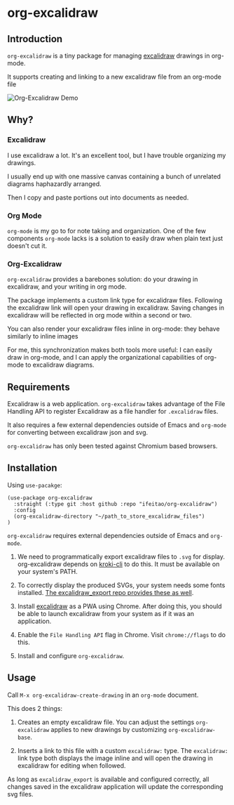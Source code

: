 # org-excalidraw

## Introduction

`org-excalidraw` is a tiny package for managing [excalidraw](https://www.excalidraw.com) drawings in org-mode.

It supports creating and linking to a new excalidraw file from an org-mode file


![Org-Excalidraw Demo](./assets/demo.gif)


## Why?

### Excalidraw
I use excalidraw a lot. It's an excellent tool, but I have trouble organizing my drawings.

I usually end up with one massive canvas containing a bunch of unrelated diagrams haphazardly arranged.

Then I copy and paste portions out into documents as needed.

### Org Mode

`org-mode` is my go to for note taking and organization.
One of the few components `org-mode` lacks is a solution to easily draw when plain text just doesn't cut it.

### Org-Excalidraw

`org-excalidraw` provides a barebones solution: do your drawing in excalidraw, and your writing in org mode.

The package implements a custom link type for excalidraw files. Following the excalidraw link will open your drawing in excalidraw.
Saving changes in excalidraw will be reflected in org mode within a second or two.

You can also render your excalidraw files inline in org-mode: they behave similarly to inline images

For me, this synchronization makes both tools more useful: I can easily draw in org-mode, and I can apply the organizational capabilities of org-mode to excalidraw diagrams.

## Requirements

Excalidraw is a web application. `org-excalidraw` takes advantage of the File Handling API to register Excalidraw as a file handler for `.excalidraw` files.

It also requires a few external dependencies outside of Emacs and `org-mode` for converting between excalidraw json and svg.

`org-excalidraw` has only been tested against Chromium based browsers.


## Installation

Using `use-pacakge`:

```elisp
(use-package org-excalidraw
  :straight (:type git :host github :repo "ifeitao/org-excalidraw")
  :config
  (org-excalidraw-directory "~/path_to_store_excalidraw_files")
)
```


`org-excalidraw` requires external dependencies outside of Emacs and `org-mode`.

1. We need to programmatically export excalidraw files to `.svg` for display.
org-excalidraw depends on [kroki-cli](https://github.com/yuzutech/kroki-cli) to do this. It must be available on your system's PATH.

2. To correctly display the produced SVGs, your system needs some fonts installed.
[The excalidraw_export repo provides these as well](https://github.com/Timmmm/excalidraw_export/tree/master/src).

3. Install [excalidraw](https://www.excalidraw.com) as a PWA using Chrome. After doing this, you should be able to launch excalidraw from your system as if it was an application.

4. Enable the `File Handling API` flag in Chrome. Visit `chrome://flags` to do this.

5. Install and configure `org-excalidraw`.

## Usage

Call `M-x org-excalidraw-create-drawing` in an `org-mode` document.

This does 2 things:

1. Creates an empty excalidraw file. You can adjust the settings `org-excalidraw` applies to new drawings by customizing `org-excalidraw-base`.

2. Inserts a link to this file with a custom `excalidraw:` type. The `excalidraw:` link type both displays the image inline and will open the drawing in excalidraw for editing when followed.


As long as `excalidraw_export` is available and configured correctly, all changes saved in the excalidraw application will update the corresponding svg files.
